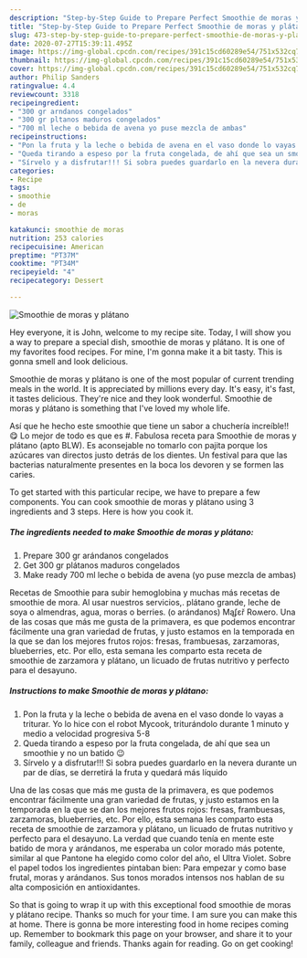 ```yaml
---
description: "Step-by-Step Guide to Prepare Perfect Smoothie de moras y plátano"
title: "Step-by-Step Guide to Prepare Perfect Smoothie de moras y plátano"
slug: 473-step-by-step-guide-to-prepare-perfect-smoothie-de-moras-y-platano
date: 2020-07-27T15:39:11.495Z
image: https://img-global.cpcdn.com/recipes/391c15cd60289e54/751x532cq70/smoothie-de-moras-y-platano-foto-principal.jpg
thumbnail: https://img-global.cpcdn.com/recipes/391c15cd60289e54/751x532cq70/smoothie-de-moras-y-platano-foto-principal.jpg
cover: https://img-global.cpcdn.com/recipes/391c15cd60289e54/751x532cq70/smoothie-de-moras-y-platano-foto-principal.jpg
author: Philip Sanders
ratingvalue: 4.4
reviewcount: 3318
recipeingredient:
- "300 gr arndanos congelados"
- "300 gr pltanos maduros congelados"
- "700 ml leche o bebida de avena yo puse mezcla de ambas"
recipeinstructions:
- "Pon la fruta y la leche o bebida de avena en el vaso donde lo vayas a triturar. Yo lo hice con el robot Mycook, triturándolo durante 1 minuto y medio a velocidad progresiva 5-8"
- "Queda tirando a espeso por la fruta congelada, de ahí que sea un smoothie y no un batido 😉"
- "Sírvelo y a disfrutar!!! Si sobra puedes guardarlo en la nevera durante un par de días, se derretirá la fruta y quedará más líquido"
categories:
- Recipe
tags:
- smoothie
- de
- moras

katakunci: smoothie de moras 
nutrition: 253 calories
recipecuisine: American
preptime: "PT37M"
cooktime: "PT34M"
recipeyield: "4"
recipecategory: Dessert

---
```



![Smoothie de moras y plátano](https://img-global.cpcdn.com/recipes/391c15cd60289e54/751x532cq70/smoothie-de-moras-y-platano-foto-principal.jpg)

Hey everyone, it is John, welcome to my recipe site. Today, I will show you a way to prepare a special dish, smoothie de moras y plátano. It is one of my favorites food recipes. For mine, I'm gonna make it a bit tasty. This is gonna smell and look delicious.

Smoothie de moras y plátano is one of the most popular of current trending meals in the world. It is appreciated by millions every day. It's easy, it's fast, it tastes delicious. They're nice and they look wonderful. Smoothie de moras y plátano is something that I've loved my whole life.

Así que he hecho este smoothie que tiene un sabor a chuchería increíble!! 😋 Lo mejor de todo es que es #. Fabulosa receta para Smoothie de moras y plátano (apto BLW). Es aconsejable no tomarlo con pajita porque los azúcares van directos justo detrás de los dientes. Un festival para que las bacterias naturalmente presentes en la boca los devoren y se formen las caries.


To get started with this particular recipe, we have to prepare a few components. You can cook smoothie de moras y plátano using 3 ingredients and 3 steps. Here is how you cook it.

<!--inarticleads1-->

##### The ingredients needed to make Smoothie de moras y plátano:

1. Prepare 300 gr arándanos congelados
1. Get 300 gr plátanos maduros congelados
1. Make ready 700 ml leche o bebida de avena (yo puse mezcla de ambas)


Recetas de Smoothie para subir hemoglobina y muchas más recetas de smoothie de mora. Al usar nuestros servicios,. plátano grande, leche de soya o almendras, agua, moras o berries. (o arándanos) Mąʄɛř Rօʍero. Una de las cosas que más me gusta de la primavera, es que podemos encontrar fácilmente una gran variedad de frutas, y justo estamos en la temporada en la que se dan los mejores frutos rojos: fresas, frambuesas, zarzamoras, blueberries, etc. Por ello, esta semana les comparto esta receta de smoothie de zarzamora y plátano, un licuado de frutas nutritivo y perfecto para el desayuno. 

<!--inarticleads2-->

##### Instructions to make Smoothie de moras y plátano:

1. Pon la fruta y la leche o bebida de avena en el vaso donde lo vayas a triturar. Yo lo hice con el robot Mycook, triturándolo durante 1 minuto y medio a velocidad progresiva 5-8
1. Queda tirando a espeso por la fruta congelada, de ahí que sea un smoothie y no un batido 😉
1. Sírvelo y a disfrutar!!! Si sobra puedes guardarlo en la nevera durante un par de días, se derretirá la fruta y quedará más líquido


Una de las cosas que más me gusta de la primavera, es que podemos encontrar fácilmente una gran variedad de frutas, y justo estamos en la temporada en la que se dan los mejores frutos rojos: fresas, frambuesas, zarzamoras, blueberries, etc. Por ello, esta semana les comparto esta receta de smoothie de zarzamora y plátano, un licuado de frutas nutritivo y perfecto para el desayuno. La verdad que cuando tenía en mente este batido de mora y arándanos, me esperaba un color morado más potente, similar al que Pantone ha elegido como color del año, el Ultra Violet. Sobre el papel todos los ingredientes pintaban bien: Para empezar y como base frutal, moras y arándanos. Sus tonos morados intensos nos hablan de su alta composición en antioxidantes. 

So that is going to wrap it up with this exceptional food smoothie de moras y plátano recipe. Thanks so much for your time. I am sure you can make this at home. There is gonna be more interesting food in home recipes coming up. Remember to bookmark this page on your browser, and share it to your family, colleague and friends. Thanks again for reading. Go on get cooking!
